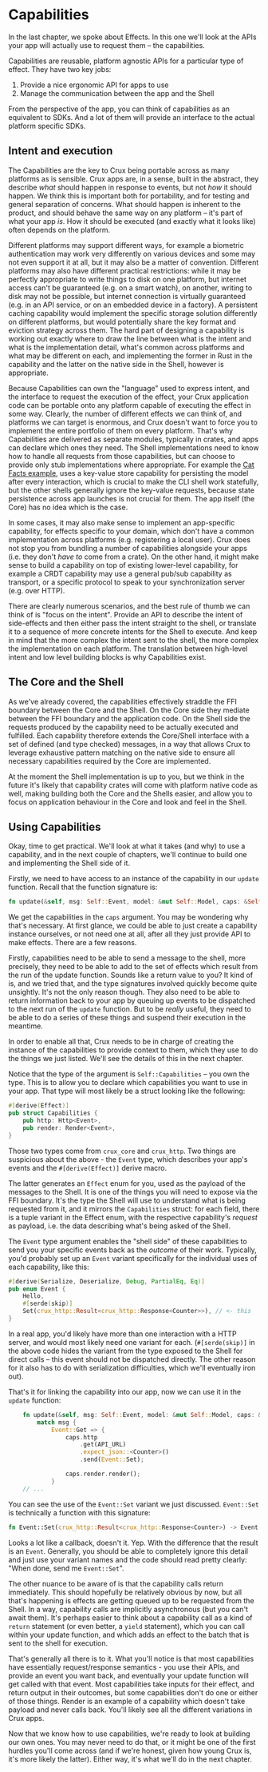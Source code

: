 # Capabilities

In the last chapter, we spoke about Effects. In this one we'll look at the APIs your app will actually use to request them – the capabilities.

Capabilities are reusable, platform agnostic APIs for a particular type of effect. They have two key jobs:

1. Provide a nice ergonomic API for apps to use
2. Manage the communication between the app and the Shell

From the perspective of the app, you can think of capabilities as an equivalent to SDKs. And a lot of them will provide an interface to the actual platform specific SDKs.

## Intent and execution

The Capabilities are the key to Crux being portable across as many platforms as is sensible. Crux apps are, in a sense, built in the abstract, they describe _what_ should happen in response to events, but not _how_ it should happen. We think this is important both for portability, and for testing and general separation of concerns. What should happen is inherent to the product, and should behave the same way on any platform – it's part of what your app _is_. How it should be executed (and exactly what it looks like) often depends on the platform.

Different platforms may support different ways, for example a biometric authentication may work very differently on various devices and some may not even support it at all, but it may also be a matter of convention. Different platforms may also have different practical restrictions: while it may be perfectly appropriate to write things to disk on one platform, but internet access can't be guaranteed (e.g. on a smart watch), on another, writing to disk may not be possible, but internet connection is virtually guaranteed (e.g. in an API service, or on an embedded device in a factory). A persistent caching capability would implement the specific storage solution differently on different platforms, but would potentially share the key format and eviction strategy across them. The hard part of designing a capability is working out exactly where to draw the line between what is the intent and what is the implementation detail, what's common across platforms and what may be different on each, and implementing the former in Rust in the capability and the latter on the native side in the Shell, however is appropriate.

Because Capabilities can own the "language" used to express intent, and the interface to request the execution of the effect, your Crux application code can be portable onto any platform capable of executing the effect in some way. Clearly, the number of different effects we can think of, and platforms we can target is enormous, and Crux doesn't want to force you to implement the entire portfolio of them on every platform. That's why Capabilities are delivered as separate modules, typically in crates, and apps can declare which ones they need. The Shell implementations need to know how to handle all requests from those capabilities, but can choose to provide only stub implementations where appropriate. For example the [Cat Facts example](https://github.com/redbadger/crux/tree/master/examples/cat_facts), uses a key-value store capability for persisting the model after every interaction, which is crucial to make the CLI shell work statefully, but the other shells generally ignore the key-value requests, because state persistence across app launches is not crucial for them. The app itself (the Core) has no idea which is the case.

In some cases, it may also make sense to implement an app-specific capability, for effects specific to your domain, which don't have a common implementation across platforms (e.g. registering a local user). Crux does not stop you from bundling a number of capabilities alongside your apps (i.e. they don't _have to_ come from a crate). On the other hand, it might make sense to build a capability on top of existing lower-level capability, for example a CRDT capability may use a general pub/sub capability as transport, or a specific protocol to speak to your synchronization server (e.g. over HTTP).

There are clearly numerous scenarios, and the best rule of thumb we can think of is "focus on the intent". Provide an API to describe the intent of side-effects and then either pass the intent straight to the shell, or translate it to a sequence of more concrete intents for the Shell to execute. And keep in mind that the more complex the intent sent to the shell, the more complex the implementation on each platform. The translation between high-level intent and low level building blocks is why Capabilities exist.

## The Core and the Shell

As we've already covered, the capabilities effectively straddle the FFI boundary between the Core and the Shell. On the Core side they mediate between the FFI boundary and the application code. On the Shell side the requests produced by the capability need to be actually executed and fulfilled. Each capability therefore extends the Core/Shell interface with a set of defined (and type checked) messages, in a way that allows Crux to leverage exhaustive pattern matching on the native side to ensure all necessary capabilities required by the Core are implemented.

At the moment the Shell implementation is up to you, but we think in the future it's likely that capability crates will come with platform native code as well, making building both the Core and the Shells easier, and allow you to focus on application behaviour in the Core and look and feel in the Shell.

## Using Capabilities

Okay, time to get practical. We'll look at what it takes (and why) to use a capability, and in the next couple of chapters, we'll continue to build one and implementing the Shell side of it.

Firstly, we need to have access to an instance of the capability in our `update` function. Recall that the function signature is:

```rust
fn update(&self, msg: Self::Event, model: &mut Self::Model, caps: &Self::Capabilities)
```

We get the capabilities in the `caps` argument. You may be wondering why that's necessary. At first glance, we could be able to just create a capability instance ourselves, or not need one at all, after all they just provide API to make effects. There are a few reasons.

Firstly, capabilities need to be able to send a message to the shell, more precisely, they need to be able to add to the set of effects which result from the run of the update function. Sounds like a return value to you? It kind of is, and we tried that, and the type signatures involved quickly become quite unsightly. It's not the only reason though. They also need to be able to return information back to your app by queuing up events to be dispatched to the next run of the `update` function. But to be _really_ useful, they need to be able to do a series of these things and suspend their execution in the meantime.

In order to enable all that, Crux needs to be in charge of creating the instance of the capabilities to provide context to them, which they use to do the things we just listed. We'll see the details of this in the next chapter.

Notice that the type of the argument is `Self::Capabilities` – you own the type. This is to allow you to declare which capabilities you want to use in your app. That type will most likely be a struct looking like the following:

```rust
#[derive(Effect)]
pub struct Capabilities {
    pub http: Http<Event>,
    pub render: Render<Event>,
}
```

Those two types come from `crux_core` and `crux_http`. Two things are suspicious about the above - the `Event` type, which describes your app's events and the `#[derive(Effect)]` derive macro.

The latter generates an `Effect` enum for you, used as the payload of the messages to the Shell. It is one of the things you will need to expose via the FFI boundary. It's the type the Shell will use to understand what is being requested from it, and it mirrors the `Capabilities` struct: for each field, there is a tuple variant in the Effect enum, with the respective capability's _request_ as payload, i.e. the data describing what's being asked of the Shell.

The `Event` type argument enables the "shell side" of these capabilities to send you your specific events back as the _outcome_ of their work. Typically, you'd probably set up an `Event` variant specifically for the individual uses of each capability, like this:

```rust
#[derive(Serialize, Deserialize, Debug, PartialEq, Eq)]
pub enum Event {
    Hello,
    #[serde(skip)]
    Set(crux_http::Result<crux_http::Response<Counter>>), // <- this
}
```

In a real app, you'd likely have more than one interaction with a HTTP server, and would most likely need one variant for each. (`#[serde(skip)]` in the above code hides the variant from the type exposed to the Shell for direct calls – this event should not be dispatched directly. The other reason for it also has to do with serialization difficulties, which we'll eventually iron out).

That's it for linking the capability into our app, now we can use it in the `update` function:

```rust
    fn update(&self, msg: Self::Event, model: &mut Self::Model, caps: &Self::Capabilities) {
        match msg {
            Event::Get => {
                caps.http
                    .get(API_URL)
                    .expect_json::<Counter>()
                    .send(Event::Set);

                caps.render.render();
            }
    // ...
```

You can see the use of the `Event::Set` variant we just discussed. `Event::Set` is technically a function with this signature:

```rust
fn Event::Set(crux_http::Result<crux_http::Response<Counter>) -> Event
```

Looks a lot like a callback, doesn't it. Yep. With the difference that the result is an `Event`. Generally, you should be able to completely ignore this detail and just use your variant names and the code should read pretty clearly: "When done, send me `Event::Set`".

The other nuance to be aware of is that the capability calls return immediately. This should hopefully be relatively obvious by now, but all that's happening is effects are getting queued up to be requested from the Shell. In a way, capability calls are implicitly asynchronous (but you can't await them). It's perhaps easier to think about a capability call as a kind of `return` statement (or even better, a `yield` statement), which you can call within your update function, and which adds an effect to the batch that is sent to the shell for execution.

That's generally all there is to it. What you'll notice is that most capabilities have essentially request/response semantics - you use their APIs, and provide an event you want back, and eventually your update function will get called with that event. Most capabilities take inputs for their effect, and return output in their outcomes, but some capabilities don't do one or either of those things. Render is an example of a capability which doesn't take payload and never calls back. You'll likely see all the different variations in Crux apps.

Now that we know how to use capabilities, we're ready to look at building our own ones. You may never need to do that, or it might be one of the first hurdles you'll come across (and if we're honest, given how young Crux is, it's more likely the latter). Either way, it's what we'll do in the next chapter.
